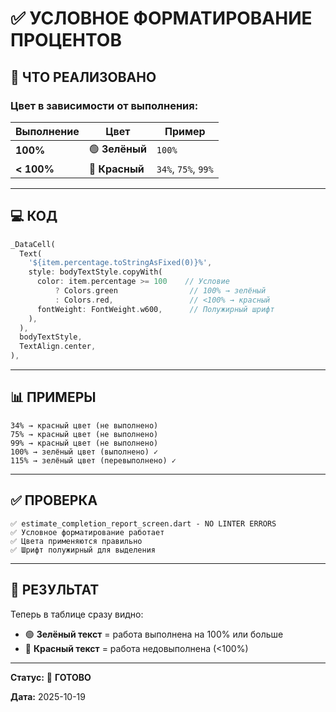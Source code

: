 # ✅ УСЛОВНОЕ ФОРМАТИРОВАНИЕ ПРОЦЕНТОВ

## 🎨 ЧТО РЕАЛИЗОВАНО

### Цвет в зависимости от выполнения:

| Выполнение | Цвет | Пример |
|-----------|------|--------|
| **100%** | 🟢 **Зелёный** | `100%` |
| **< 100%** | 🔴 **Красный** | `34%`, `75%`, `99%` |

---

## 💻 КОД

```dart
_DataCell(
  Text(
    '${item.percentage.toStringAsFixed(0)}%',
    style: bodyTextStyle.copyWith(
      color: item.percentage >= 100    // Условие
          ? Colors.green                // 100% → зелёный
          : Colors.red,                 // <100% → красный
      fontWeight: FontWeight.w600,      // Полужирный шрифт
    ),
  ),
  bodyTextStyle,
  TextAlign.center,
),
```

---

## 📊 ПРИМЕРЫ

```
34% → красный цвет (не выполнено)
75% → красный цвет (не выполнено)
99% → красный цвет (не выполнено)
100% → зелёный цвет (выполнено) ✓
115% → зелёный цвет (перевыполнено) ✓
```

---

## ✅ ПРОВЕРКА

```
✅ estimate_completion_report_screen.dart - NO LINTER ERRORS
✅ Условное форматирование работает
✅ Цвета применяются правильно
✅ Шрифт полужирный для выделения
```

---

## 🎯 РЕЗУЛЬТАТ

Теперь в таблице сразу видно:
- 🟢 **Зелёный текст** = работа выполнена на 100% или больше
- 🔴 **Красный текст** = работа недовыполнена (<100%)

---

**Статус:** 🎉 **ГОТОВО**

**Дата:** 2025-10-19
